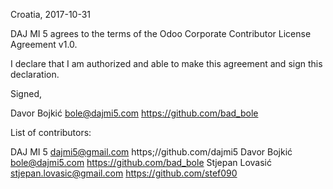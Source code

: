 Croatia, 2017-10-31

DAJ MI 5 agrees to the terms of the Odoo Corporate Contributor License
Agreement v1.0.

I declare that I am authorized and able to make this agreement and sign this
declaration.

Signed,

Davor Bojkić bole@dajmi5.com https://github.com/bad_bole

List of contributors:

DAJ MI 5 dajmi5@gmail.com https;//github.com/dajmi5
Davor Bojkić bole@dajmi5.com https://github.com/bad_bole
Stjepan Lovasić stjepan.lovasic@gmail.com https://github.com/stef090